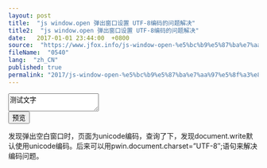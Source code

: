 ```yaml
---
layout: post
title:  "js window.open 弹出窗口设置 UTF-8编码的问题解决"
title2:  "js window.open 弹出窗口设置 UTF-8编码的问题解决"
date:   2017-01-01 23:44:00  +0800
source:  "https://www.jfox.info/js-window-open-%e5%bc%b9%e5%87%ba%e7%aa%97%e5%8f%a3%e8%ae%be%e7%bd%ae-utf-8%e7%bc%96%e7%a0%81%e7%9a%84%e9%97%ae%e9%a2%98%e8%a7%a3%e5%86%b3.html"
fileName:  "0540"
lang:  "zh_CN"
published: true
permalink: "2017/js-window-open-%e5%bc%b9%e5%87%ba%e7%aa%97%e5%8f%a3%e8%ae%be%e7%bd%ae-utf-8%e7%bc%96%e7%a0%81%e7%9a%84%e9%97%ae%e9%a2%98%e8%a7%a3%e5%86%b3.html"
---
```




<TEXTAREA id=code>测试文字</TEXTAREA>
<div id=bodystr><div/>
<input type=button value=预览 onclick=”ceshi()”>
<script>
function ceshi(){
pwin=window.open(”,’_blank’);
pwin.document.write(code.value);
pwin.document.charset=”UTF-8″;
}
</script>

发现弹出空白窗口时，页面为unicode编码，查询了下，发现document.write默认使用unicode编码。后来可以用pwin.document.charset=”UTF-8″;语句来解决编码问题。
